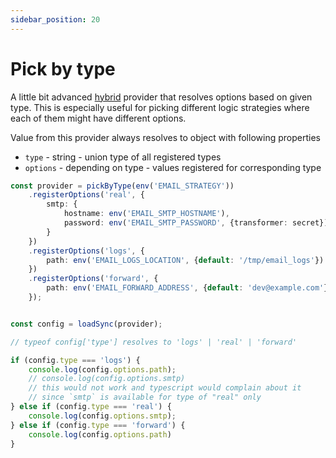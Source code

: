 ```yaml
---
sidebar_position: 20
---
```


# Pick by type
A little bit advanced [hybrid](./#introduction-to-providers) provider that resolves options based on given type.
This is especially useful for picking different logic strategies where each of them might have different options.

Value from this provider always resolves to object with following properties
* `type` - string - union type of all registered types
* `options` - depending on type - values registered for corresponding type

```ts
const provider = pickByType(env('EMAIL_STRATEGY'))
    .registerOptions('real', {
        smtp: {
            hostname: env('EMAIL_SMTP_HOSTNAME'),
            password: env('EMAIL_SMTP_PASSWORD', {transformer: secret})
        }
    })
    .registerOptions('logs', {
        path: env('EMAIL_LOGS_LOCATION', {default: '/tmp/email_logs'})
    })
    .registerOptions('forward', {
        path: env('EMAIL_FORWARD_ADDRESS', {default: 'dev@example.com'})
    });


const config = loadSync(provider);

// typeof config['type'] resolves to 'logs' | 'real' | 'forward'

if (config.type === 'logs') {
    console.log(config.options.path);
    // console.log(config.options.smtp) 
    // this would not work and typescript would complain about it
    // since `smtp` is available for type of "real" only
} else if (config.type === 'real') {
    console.log(config.options.smtp);
} else if (config.type === 'forward') {
    console.log(config.options.path)
}
```
